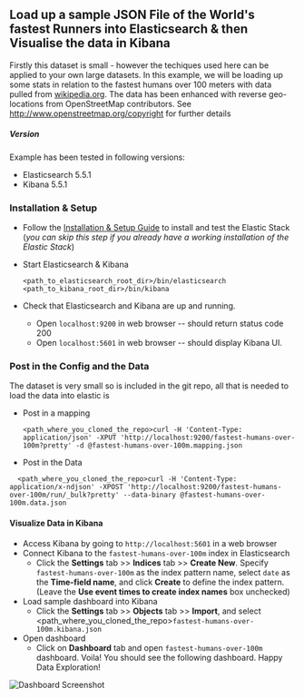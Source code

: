 ## Load up a sample JSON File of the World's fastest Runners into Elasticsearch & then Visualise the data in Kibana

Firstly this dataset is small - however the techiques used here can be applied to your own large datasets.
In this example, we will be loading up some stats in relation to the fastest humans over 100 meters with data pulled from [wikipedia.org](http://en.wikipedia.org/wiki/100_metres). The data has been enhanced with reverse geo-locations from OpenStreetMap contributors. See http://www.openstreetmap.org/copyright for further details

##### Version
Example has been tested in following versions:
- Elasticsearch 5.5.1
- Kibana 5.5.1

### Installation & Setup

* Follow the [Installation & Setup Guide](https://github.com/elastic/examples/blob/master/Installation%20and%20Setup.md) to install and test the Elastic Stack (*you can skip this step if you already have a working installation of the Elastic Stack*)

* Start Elasticsearch & Kibana
  ```shell
  <path_to_elasticsearch_root_dir>/bin/elasticsearch
  <path_to_kibana_root_dir>/bin/kibana
  ```

* Check that Elasticsearch and Kibana are up and running.
  - Open `localhost:9200` in web browser -- should return status code 200
  - Open `localhost:5601` in web browser -- should display Kibana UI.

### Post in the Config and the Data 

The dataset is very small so is included in the git repo, all that is needed to load the data into elastic is 
* Post in a mapping
  ```shell
  <path_where_you_cloned_the_repo>curl -H 'Content-Type: application/json' -XPUT 'http://localhost:9200/fastest-humans-over-100m?pretty' -d @fastest-humans-over-100m.mapping.json
  ```
* Post in the Data
```shell
  <path_where_you_cloned_the_repo>curl -H 'Content-Type: application/x-ndjson' -XPOST 'http://localhost:9200/fastest-humans-over-100m/run/_bulk?pretty' --data-binary @fastest-humans-over-100m.data.json
  ```

#### Visualize Data in Kibana

* Access Kibana by going to `http://localhost:5601` in a web browser
* Connect Kibana to the `fastest-humans-over-100m` index in Elasticsearch
    * Click the **Settings** tab >> **Indices** tab >> **Create New**. Specify `fastest-humans-over-100m` as the index pattern name, select `date` as the **Time-field name**, and click **Create** to define the index pattern. (Leave the **Use event times to create index names** box unchecked)
* Load sample dashboard into Kibana
    * Click the **Settings** tab >> **Objects** tab >> **Import**, and select <path_where_you_cloned_the_repo>`fastest-humans-over-100m.kibana.json`
* Open dashboard
    * Click on **Dashboard** tab and open `fastest-humans-over-100m` dashboard. Voila! You should see the following dashboard. Happy Data Exploration!

![Dashboard Screenshot](https://github.com/swarmee/swarmee.datasets/raw/master/fastest-humans-over-100m/fastest-humans-over-100m.png)



